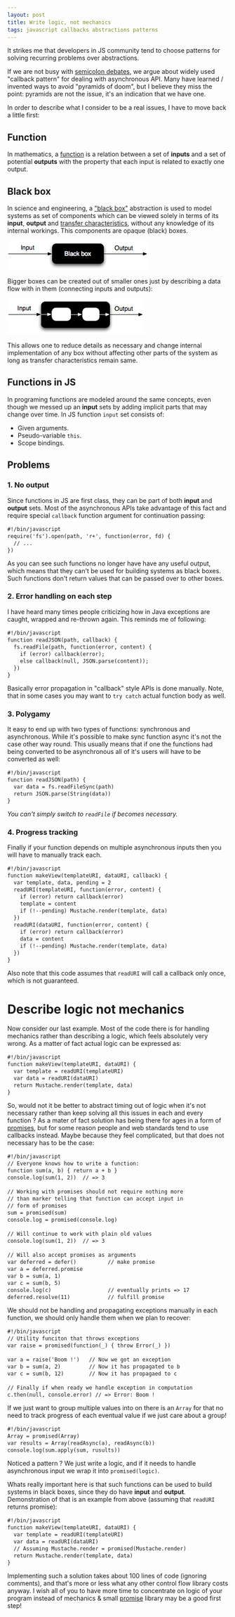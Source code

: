 ```yaml
---
layout: post
title: Write logic, not mechanics
tags: javascript callbacks abstractions patterns
---
```


It strikes me that developers in JS community tend to choose patterns for
solving recurring problems over abstractions.

If we are not busy with [semicolon debates][], we argue about widely used
"callback pattern" for dealing with asynchronous API. Many have learned /
invented ways to avoid "pyramids of doom", but I believe they miss the
point: pyramids are not the issue, it's an indication that we have one.

In order to describe what I consider to be a real issues, I have to move back
a little first:

## Function

In mathematics, a [function][math function] is a relation between a set of
**inputs** and a set of potential **outputs** with the property that each
input is related to exactly one output.

## Black box

In science and engineering, a ["black box"][black box] abstraction is used to
model systems as set of components which can be viewed solely in terms of its
**input**, **output** and [transfer characteristics], without any knowledge of
its internal workings. This components are opaque (black) boxes.

![black box](/resources/images/black-box.png)

Bigger boxes can be created out of smaller ones just by describing a data flow
with in them (connecting inputs and outputs):

![composite black box](/resources/images/composite-black-box.png)

This allows one to reduce details as necessary and change internal
implementation of any box without affecting other parts of the system as long
as transfer characteristics remain same.

## Functions in JS

In programing functions are modeled around the same concepts, even though we
messed up an **input** sets by adding implicit parts that may change over time.
In JS function `input` set consists of:

- Given arguments.
- Pseudo-variable `this`.
- Scope bindings.

## Problems

### 1. No output

Since functions in JS are first class, they can be part of both **input** and
**output** sets. Most of the asynchronous APIs take advantage of this fact and
require special `callback` function argument for continuation passing:

    #!/bin/javascript
    require('fs').open(path, 'r+', function(error, fd) {
      // ...
    })

As you can see such functions no longer have have any useful output, which
means that they can't be used for building systems as black boxes. Such
functions don't return values that can be passed over to other boxes.

### 2. Error handling on each step

I have heard many times people criticizing how in Java exceptions are caught,
wrapped and re-thrown again. This reminds me of following:

    #!/bin/javascript
    function readJSON(path, callback) {
      fs.readFile(path, function(error, content) {
        if (error) callback(error);
        else callback(null, JSON.parse(content));
      })
    }

Basically error propagation in "callback" style APIs is done manually. Note,
that in some cases you may want to `try catch` actual function body as well.

### 3. Polygamy

It easy to end up with two types of functions: synchronous and asynchronous.
While it's possible to make sync function async it's not the case other way
round. This usually means that if one the functions had being converted to
be asynchronous all of it's users will have to be converted as well:

    #!/bin/javascript
    function readJSON(path) {
      var data = fs.readFileSync(path)
      return JSON.parse(String(data))
    }

*You can't simply switch to `readFile` if becomes necessary.*

### 4. Progress tracking

Finally if your function depends on multiple asynchronous inputs then you will
have to manually track each.

    #!/bin/javascript
    function makeView(templateURI, dataURI, callback) {
      var template, data, pending = 2
      readURI(templateURI, function(error, content) {
        if (error) return callback(error)
        template = content
        if (!--pending) Mustache.render(template, data)
      })
      readURI(dataURI, function(error, content) {
        if (error) return callback(error)
        data = content
        if (!--pending) Mustache.render(template, data)
      })
    }

Also note that this code assumes that `readURI` will call a callback only once,
which is not guaranteed.

# Describe logic not mechanics

Now consider our last example. Most of the code there is for handling mechanics
rather than describing a logic, which feels absolutely very wrong. As a matter
of fact actual logic can be expressed as:

    #!/bin/javascript
    function makeView(templateURI, dataURI) {
      var template = readURI(templateURI)
      var data = readURI(dataURI)
      return Mustache.render(template, data)
    }

So, would not it be better to abstract timing out of logic when it's not
necessary rather than keep solving all this issues in each and every function ?
As a mater of fact solution has being there for ages in a form of
[promises][Promises/A], but for some reason people and web standards tend to
use callbacks instead. Maybe because they feel complicated, but that does not
necessary has to be the case:

    #!/bin/javascript
    // Everyone knows how to write a function:
    function sum(a, b) { return a + b }
    console.log(sum(1, 2))  // => 3

    // Working with promises should not require nothing more
    // than marker telling that function can accept input in
    // form of promises
    sum = promised(sum)
    console.log = promised(console.log)

    // Will continue to work with plain old values
    console.log(sum(1, 2))  // => 3

    // Will also accept promises as arguments
    var deferred = defer()          // make promise
    var a = deferred.promise
    var b = sum(a, 1)
    var c = sum(b, 5)
    console.log(c)                  // eventually prints => 17
    deferred.resolve(11)            // fulfill promise

We should not be handling and propagating exceptions manually in each function,
we should only handle them when we plan to recover:

    #!/bin/javascript
    // Utility funciton that throws exceptions
    var raise = promised(function(_) { throw Error(_) })

    var a = raise('Boom !')   // Now we got an exception
    var b = sum(a, 2)         // Now it has propagated to b
    var c = sum(b, 12)        // Now it has propagaed to c

    // Finally if when ready we handle exception in computation
    c.then(null, console.error) // => Error: Boom !

If we just want to group multiple values into on there is an `Array` for that
no need to track progress of each eventual value if we just care about a group!

    #!/bin/javascript
    Array = promised(Array)
    var results = Array(readAsync(a), readAsync(b))
    console.log(sum.apply(sum, rusults))

Noticed a pattern ? We just write a logic, and if it needs to handle
asynchronous input we wrap it into `promised(logic)`.

Whats really important here is that such functions can be used to build systems
in black boxes, since they do have **input** and **output**. Demonstration of
that is an example from above (assuming that `readURI` returns promise):

    #!/bin/javascript
    function makeView(templateURI, dataURI) {
      var template = readURI(templateURI)
      var data = readURI(dataURI)
      // Assuming Mustache.render = promised(Mustache.render)
      return Mustache.render(template, data)
    }

Implementing such a solution takes about 100 lines of code (ignoring comments),
and that's more or less what any other control flow library costs anyway. I
wish all of you to have more time to concentrate on logic of your program
instead of mechanics & small [promise][micro-promise] library may be a good
first step!

[Math function]: http://en.wikipedia.org/wiki/Function_%28mathematics%29 "Function in Mathematics"
[Black box]: http://en.wikipedia.org/wiki/Black_box "Black box abstraction"
[micro-promise]: https://github.com/Gozala/micro-promise "Micro promise library"
[semicolon debates]:https://github.com/twitter/bootstrap/issues/3057
[transfer characteristics]: http://en.wikipedia.org/wiki/Transfer_function
[Promises/A]:http://wiki.commonjs.org/wiki/Promises/A

